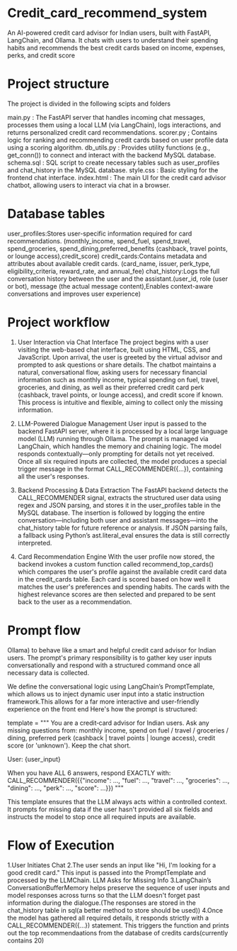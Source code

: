 # Credit_card_recommend_system
An AI-powered credit card advisor for Indian users, built with FastAPI, LangChain, and Ollama. It chats with users to understand their spending habits and recommends the best credit cards based on income, expenses, perks, and credit score 

# Project structure
The project is divided in the following scipts and folders

main.py : The FastAPI server that handles incoming chat messages, processes them using a local LLM (via LangChain), logs interactions, and returns personalized credit card recommendations.
scorer.py ; Contains logic for ranking and recommending credit cards based on user profile data using a scoring algorithm.
db_utils.py : Provides utility functions (e.g., get_conn()) to connect and interact with the backend MySQL database.
schema.sql : SQL script to create necessary tables such as user_profiles and chat_history in the MySQL database.
style.css : Basic styling for the frontend chat interface.
index.html : The main UI for the credit card advisor chatbot, allowing users to interact via chat in a browser.

# Database tables
user_profiles:Stores user-specific information required for card recommendations. (monthly_income, spend_fuel, spend_travel, spend_groceries, spend_dining,preferred_benefits (cashback, travel points, or lounge access),credit_score)
credit_cards:Contains metadata and attributes about available credit cards. (card_name, issuer, perk_type, eligibility_criteria, reward_rate, and annual_fee)
chat_history:Logs the full conversation history between the user and the assistant.(user_id, role (user or bot), message (the actual message content),Enables context-aware conversations and improves user experience)

# Project workflow
1. User Interaction via Chat Interface
The project begins with a user visiting the web-based chat interface, built using HTML, CSS, and JavaScript. Upon arrival, the user is greeted by the virtual advisor and prompted to ask questions or share details. The chatbot maintains a natural, conversational flow, asking users for necessary financial information such as monthly income, typical spending on fuel, travel, groceries, and dining, as well as their preferred credit card perk (cashback, travel points, or lounge access), and credit score if known. This process is intuitive and flexible, aiming to collect only the missing information.

2. LLM-Powered Dialogue Management
User input is passed to the backend FastAPI server, where it is processed by a local large language model (LLM) running through Ollama. The prompt is managed via LangChain, which handles the memory and chaining logic. The model responds contextually—only prompting for details not yet received. Once all six required inputs are collected, the model produces a special trigger message in the format CALL_RECOMMENDER({…}), containing all the user's responses.

3. Backend Processing & Data Extraction
The FastAPI backend detects the CALL_RECOMMENDER signal, extracts the structured user data using regex and JSON parsing, and stores it in the user_profiles table in the MySQL database. The insertion is followed by logging the entire conversation—including both user and assistant messages—into the chat_history table for future reference or analysis. If JSON parsing fails, a fallback using Python’s ast.literal_eval ensures the data is still correctly interpreted.

4. Card Recommendation Engine
With the user profile now stored, the backend invokes a custom function called recommend_top_cards() which compares the user's profile against the available credit card data in the credit_cards table. Each card is scored based on how well it matches the user's preferences and spending habits. The cards with the highest relevance scores are then selected and prepared to be sent back to the user as a recommendation.

# Prompt flow
Ollama) to behave like a smart and helpful credit card advisor for Indian users. The prompt's primary responsibility is to gather key user inputs conversationally and respond with a structured command once all necessary data is collected.

We define the conversational logic using LangChain’s PromptTemplate, which allows us to inject dynamic user input into a static instruction framework.This allows for a far more interactive and user-friendly experience on the front end Here's how the prompt is structured:

template = """
You are a credit‑card advisor for Indian users.
Ask any missing questions from: monthly income, spend on fuel / travel / groceries / dining,
preferred perk (cashback | travel points | lounge access), credit score (or 'unknown').
Keep the chat short.

User: {user_input}

When you have ALL 6 answers, respond EXACTLY with:
CALL_RECOMMENDER({{"income": ..., "fuel": ..., "travel": ..., "groceries": ..., "dining": ..., "perk": ..., "score": ...}})
"""

This template ensures that the LLM always acts within a controlled context. It prompts for missing data if the user hasn't provided all six fields and instructs the model to stop once all required inputs are available.

# Flow of Execution

1.User Initiates Chat
2.The user sends an input like "Hi, I'm looking for a good credit card." This input is passed into the PromptTemplate and processed by the LLMChain.
LLM Asks for Missing Info
3.LangChain’s ConversationBufferMemory helps preserve the sequence of user inputs and model responses across turns so that the LLM doesn't forget past information during the dialogue.(The responses are stored in the chat_history table in sql(a better method to store should be used))
4.Once the model has gathered all required details, it responds strictly with a CALL_RECOMMENDER({...}) statement. This triggers the function and prints out the top recommendaations from the database of credits cards(currently contains 20)

